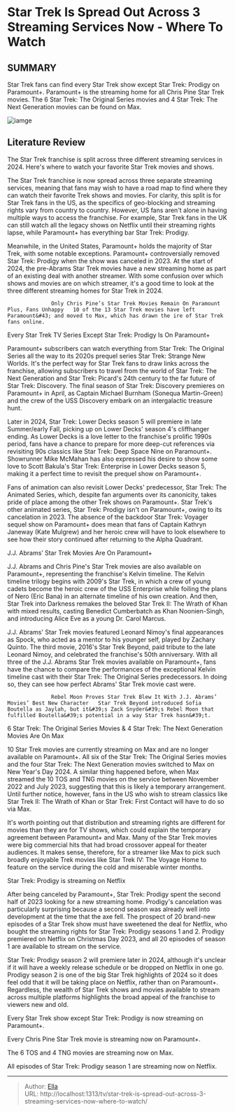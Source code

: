 # Star Trek Is Spread Out Across 3 Streaming Services Now - Where To Watch


## SUMMARY 



  Star Trek fans can find every Star Trek show except Star Trek: Prodigy on Paramount&#43;.   Paramount&#43; is the streaming home for all Chris Pine Star Trek movies.   The 6 Star Trek: The Original Series movies and 4 Star Trek: The Next Generation movies can be found on Max.  

![iamge](https://static1.srcdn.com/wordpress/wp-content/uploads/2024/01/star-trek-movies-tv-3-streaming-services-explained.jpg)

## Literature Review
The Star Trek franchise is split across three different streaming services in 2024. Here&#39;s where to watch your favorite Star Trek movies and shows.




The Star Trek franchise is now spread across three separate streaming services, meaning that fans may wish to have a road map to find where they can watch their favorite Trek shows and movies. For clarity, this split is for Star Trek fans in the US, as the specifics of geo-blocking and streaming rights vary from country to country. However, US fans aren&#39;t alone in having multiple ways to access the franchise. For example, Star Trek fans in the UK can still watch all the legacy shows on Netflix until their streaming rights lapse, while Paramount&#43; has everything bar Star Trek: Prodigy.




Meanwhile, in the United States, Paramount&#43; holds the majority of Star Trek, with some notable exceptions. Paramount&#43; controversially removed Star Trek: Prodigy when the show was canceled in 2023. At the start of 2024, the pre-Abrams Star Trek movies have a new streaming home as part of an existing deal with another streamer. With some confusion over which shows and movies are on which streamer, it&#39;s a good time to look at the three different streaming homes for Star Trek in 2024.

                  Only Chris Pine’s Star Trek Movies Remain On Paramount Plus, Fans Unhappy   10 of the 13 Star Trek movies have left Paramount&#43; and moved to Max, which has drawn the ire of Star Trek fans online.    


 Every Star Trek TV Series Except Star Trek: Prodigy Is On Paramount&#43; 
         

Paramount&#43; subscribers can watch everything from Star Trek: The Original Series all the way to its 2020s prequel series Star Trek: Strange New Worlds. It&#39;s the perfect way for Star Trek fans to draw links across the franchise, allowing subscribers to travel from the world of Star Trek: The Next Generation and Star Trek: Picard&#39;s 24th century to the far future of Star Trek: Discovery. The final season of Star Trek: Discovery premieres on Paramount&#43; in April, as Captain Michael Burnham (Sonequa Martin-Green) and the crew of the USS Discovery embark on an intergalactic treasure hunt.




Later in 2024, Star Trek: Lower Decks season 5 will premiere in late Summer/early Fall, picking up on Lower Decks&#39; season 4&#39;s cliffhanger ending. As Lower Decks is a love letter to the franchise&#39;s prolific 1990s period, fans have a chance to prepare for more deep-cut references via revisiting 90s classics like Star Trek: Deep Space Nine on Paramount&#43;. Showrunner Mike McMahan has also expressed his desire to show some love to Scott Bakula&#39;s Star Trek: Enterprise in Lower Decks season 5, making it a perfect time to revisit the prequel show on Paramount&#43;.

Fans of animation can also revisit Lower Decks&#39; predecessor, Star Trek: The Animated Series, which, despite fan arguments over its canonicity, takes pride of place among the other Trek shows on Paramount&#43;. Star Trek&#39;s other animated series, Star Trek: Prodigy isn&#39;t on Paramount&#43;, owing to its cancelation in 2023. The absence of the backdoor Star Trek: Voyager sequel show on Paramount&#43; does mean that fans of Captain Kathryn Janeway (Kate Mulgrew) and her heroic crew will have to look elsewhere to see how their story continued after returning to the Alpha Quadrant.






 J.J. Abrams’ Star Trek Movies Are On Paramount&#43; 
          

J.J. Abrams and Chris Pine&#39;s Star Trek movies are also available on Paramount&#43;, representing the franchise&#39;s Kelvin timeline. The Kelvin timeline trilogy begins with 2009&#39;s Star Trek, in which a crew of young cadets become the heroic crew of the USS Enterprise while foiling the plans of Nero (Eric Bana) in an alternate timeline of his own creation. And then, Star Trek into Darkness remakes the beloved Star Trek II: The Wrath of Khan with mixed results, casting Benedict Cumberbatch as Khan Noonien-Singh, and introducing Alice Eve as a young Dr. Carol Marcus.

J.J. Abrams&#39; Star Trek movies featured Leonard Nimoy&#39;s final appearances as Spock, who acted as a mentor to his younger self, played by Zachary Quinto. The third movie, 2016&#39;s Star Trek Beyond, paid tribute to the late Leonard Nimoy, and celebrated the franchise&#39;s 50th anniversary. With all three of the J.J. Abrams Star Trek movies available on Paramount&#43;, fans have the chance to compare the performances of the exceptional Kelvin timeline cast with their Star Trek: The Original Series predecessors. In doing so, they can see how perfect Abrams&#39; Star Trek movie cast were.




                  Rebel Moon Proves Star Trek Blew It With J.J. Abrams’ Movies’ Best New Character   Star Trek Beyond introduced Sofia Boutella as Jaylah, but it&#39;s Zack Snyder&#39;s Rebel Moon that fulfilled Boutella&#39;s potential in a way Star Trek hasn&#39;t.    



 6 Star Trek: The Original Series Movies &amp; 4 Star Trek: The Next Generation Movies Are On Max 
         

10 Star Trek movies are currently streaming on Max and are no longer available on Paramount&#43;. All six of the Star Trek: The Original Series movies and the four Star Trek: The Next Generation movies switched to Max on New Year&#39;s Day 2024. A similar thing happened before, when Max streamed the 10 TOS and TNG movies on the service between November 2022 and July 2023, suggesting that this is likely a temporary arrangement. Until further notice, however, fans in the US who wish to stream classics like Star Trek II: The Wrath of Khan or Star Trek: First Contact will have to do so via Max.




It&#39;s worth pointing out that distribution and streaming rights are different for movies than they are for TV shows, which could explain the temporary agreement between Paramount&#43; and Max. Many of the Star Trek movies were big commercial hits that had broad crossover appeal for theater audiences. It makes sense, therefore, for a streamer like Max to pick such broadly enjoyable Trek movies like Star Trek IV: The Voyage Home to feature on the service during the cold and miserable winter months.



 Star Trek: Prodigy is streaming on Netflix 
          

After being canceled by Paramount&#43;, Star Trek: Prodigy spent the second half of 2023 looking for a new streaming home. Prodigy&#39;s cancelation was particularly surprising because a second season was already well into development at the time that the axe fell. The prospect of 20 brand-new episodes of a Star Trek show must have sweetened the deal for Netflix, who bought the streaming rights for Star Trek: Prodigy seasons 1 and 2. Prodigy premiered on Netflix on Christmas Day 2023, and all 20 episodes of season 1 are available to stream on the service.




Star Trek: Prodigy season 2 will premiere later in 2024, although it&#39;s unclear if it will have a weekly release schedule or be dropped on Netflix in one go. Prodigy season 2 is one of the big Star Trek highlights of 2024 so it does feel odd that it will be taking place on Netflix, rather than on Paramount&#43;. Regardless, the wealth of Star Trek shows and movies available to stream across multiple platforms highlights the broad appeal of the franchise to viewers new and old.



Every Star Trek show except Star Trek: Prodigy is now streaming on Paramount&#43;.


Every Chris Pine Star Trek movie is streaming now on Paramount&#43;.


The 6 TOS and 4 TNG movies are streaming now on Max.


All episodes of Star Trek: Prodigy season 1 are streaming now on Netflix.





---

> Author: [Ella](https://instagram.hk.cn/)  
> URL: http://localhost:1313/tv/star-trek-is-spread-out-across-3-streaming-services-now-where-to-watch/  

